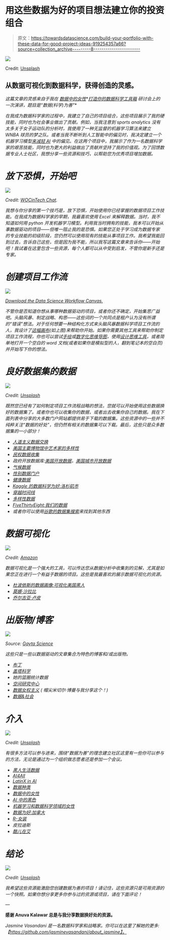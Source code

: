 # 用这些数据为好的项目想法建立你的投资组合

> 原文：<https://towardsdatascience.com/build-your-portfolio-with-these-data-for-good-project-ideas-919254357a66?source=collection_archive---------8----------------------->

![](img/c99c4d9fa8657a5c7294de8b383537ec.png)

Credit: [Unsplash](https://unsplash.com/photos/2LJ4rqK2qfU)

## 从数据可视化到数据科学，获得创造的灵感。

*这篇文章的灵感来自于我在* [*数据中的女性*](https://widusa.com/)*[*打造你的数据科学工具箱*](https://www.eventbrite.com/e/building-your-data-science-toolbox-hosted-by-women-in-data-tickets-59582299261#) *研讨会上的一次演讲，题目是“数据(科学)为善”**

*在我成为数据科学家的过程中，我建立了自己的项目组合，这些项目展示了我的硬技能，同时也为社会事业做出了贡献。例如，当我注意到 sports analytics 没有太多关于女子运动队的分析时，我使用了一种无监督的机器学习算法来建立 WNBA 球员的梦之队。或者当我不断听到人工智能中的偏见时，我决定建立一个机器学习模型[来减轻 AI](/knowyourai-developing-a-framework-to-address-bias-in-facial-expression-recognition-b3b8040b0a68) 中的偏见。在这两个项目中，我展示了作为一名数据科学家的艰苦技能，同时也为更大的利益做出了贡献并坚持了我的价值观。为了回馈数据专业人士社区，我想分享一些资源和技巧，以帮助您为优秀项目增加数据。*

# *放下恐惧，开始吧*

*![](img/5b0f8bce25b47fa198f2197e3b90c33e.png)*

*Credit: [WOCinTech Chat](https://www.flickr.com/photos/wocintechchat/).*

*我想与你分享的第一个技巧是，放下恐惧，开始使用你已经掌握的数据项目工作技能。在我成为数据科学家的早期，我最喜欢使用 Excel 来解释数据。当时，我不知道如何用 python 开发机器学习模型。利用我当时拥有的技能，我本可以开始从事数据驱动的项目——但唯一阻止我的是恐惧。如果您正处于学习成为数据专家的专业技能的初级阶段，您仍然可以使用现有的技能从事项目工作。我希望我能回到过去，告诉自己这些，但是因为我不能，所以我写这篇文章来告诉你——开始吧！我试着在这里包含一些资源，每个人都可以从中受到启发，不管你是新手还是专家。*

# *创建项目工作流*

*![](img/9f6aeadc3fc7f5344ebbf6756bc886f3.png)*

*[Download the Data Science Workflow Canvas.](/a-data-science-workflow-canvas-to-kickstart-your-projects-db62556be4d0)*

*不管你是否知道你想从事哪种数据驱动的项目，或者你还不确定，开始集思广益吧。头脑风暴、制定战略、构思——这些词的一个共同点是租户认为没有所谓的“错误”想法。对于任何想要一种结构化方式来头脑风暴数据科学项目工作流的人，我设计了[这幅画布](/a-data-science-workflow-canvas-to-kickstart-your-projects-db62556be4d0)(如上图)来帮助你开始。如果你需要其他工具来帮助你制定项目工作流程，你也可以尝试[手绘](https://mindmapsunleashed.com/10-really-cool-mind-mapping-examples-you-will-learn-from)或[数字化思维导图](https://venngage.com/blog/mind-map-templates/)，使用[设计思维工具](https://designthinking.ideo.com/resources)，或者简单地打开一个空白的 word 文档(或者如果你是模拟型的人，翻到笔记本的空白页)并开始写下你的想法。*

# *良好数据集的数据*

*![](img/c0500ba4857073b00cfa13fc6f642cab.png)*

*Credit: [Unsplash](https://unsplash.com/photos/oqStl2L5oxI)*

*既然您已经有了如何制定项目工作流程战略的想法，您就可以开始使用这些数据换好的数据集了。或者你也可以收集你的数据，或者出去收集你自己的数据。我在下面列表中分享的大多数门户网站都提供易于下载的数据集。这些资源中的一些并不纯粹关注“数据的好处”，但仍然有相关的数据集可以下载。最后，这些只是众多数据集的一小部分！*

*   *[人道主义数据交换](https://data.humdata.org/)*
*   *[美国主要博物馆中艺术家的多样性](https://artofstat.shinyapps.io/ArtistDiversity/)*
*   *[民权数据收集](https://ocrdata.ed.gov/)*
*   *政府开放数据库:[美国开放数据](https://catalog.data.gov/dataset)，[美国城市开放数据](https://www.forbes.com/sites/metabrown/2018/04/29/city-governments-making-public-data-easier-to-get-90-municipal-open-data-portals/#673510355a0d)*
*   *[气候数据](https://www.ncdc.noaa.gov/cdo-web/)*
*   *[性别数据门户](http://datatopics.worldbank.org/gender/)*
*   *[健康数据](https://healthdata.gov/search/type/dataset)*
*   *[Kaggle 的数据科学为好:洛杉矶市](https://www.kaggle.com/c/data-science-for-good-city-of-los-angeles/data)*
*   *[穿越时间线](https://www.acrossthetimeline.com/)*
*   *[多样性数据](http://diversitydata.org/)*
*   *[FiveThirtyEight:我们的数据](https://data.fivethirtyeight.com/)*
*   *或者你可以使用[谷歌的数据集搜索](https://toolbox.google.com/datasetsearch)来找到其他东西*

# ***数据可视化***

*![](img/e36f531df858688f432c84107f8bf856.png)*

*Credit: [Amazon](https://www.amazon.com/W-Boiss-Data-Portraits-Visualizing/dp/1616897066)*

*数据可视化是一个强大的工具，可以传达您从数据分析中收集到的见解，尤其是如果您正在进行一个有益于数据的项目。这些是我最喜欢的展示数据可视化的资源。*

*   *[杜波依斯的数据画像:可视化美国黑人](https://books.google.com/books/about/W_E_B_Du_Bois_s_Data_Portraits.html?id=zft0DwAAQBAJ&source=kp_book_description)*
*   *[莫娜·沙拉比](https://www.theguardian.com/profile/mona-chalabi)*
*   *[乔尔吉亚·卢皮](http://giorgialupi.com/data-humanism-my-manifesto-for-a-new-data-wold)*

# *出版物/博客*

*![](img/94d3179a34729bbfc572fe5baf359bc7.png)*

*Source: [Gayta Science](https://www.gaytascience.com/)*

*这些只是一些以数据驱动的文章集合为特色的博客和/或出版物。*

*   *[布丁](https://pudding.cool/topics/#music)*
*   *[盖塔科学](https://www.gaytascience.com/)*
*   *她的篮圈统计数据*
*   *[空间研究中心](http://c4sr.columbia.edu/projects)*
*   *[数据女权主义](https://bookbook.pubpub.org/data-feminism) ( *帽尖米切尔·博曼与我分享这个！)**
*   *[数据&社会](https://datasociety.net)*

# *介入*

*![](img/f388bc29e45a7ff9cd64552954dd7cec.png)*

*Credit: [Unsplash](https://unsplash.com/photos/C4G18Paw0d4)*

*有很多方法可以参与进来，围绕“数据为善”的理念建立社区这里有一些你可以参与的方法，无论是通过为一个组织做志愿者还是参加一个会议。*

*   *[黑人生活数据](http://d4bl.org/)*
*   *[AI4All](http://ai-4-all.org/)*
*   *[LatinX in AI](https://www.latinxinai.org/)*
*   *[数据种类](https://www.datakind.org/)*
*   *[数据中的女性](https://widusa.com/)*
*   *[AI 中的黑色](https://blackinai.github.io/)*
*   *[机器学习和数据科学领域的女性](http://wimlds.org/)*
*   *[数据为好:加拿大](https://dataforgood.ca/)*
*   *[R-女装](https://rladies.org/)*
*   *皮拉迪斯*
*   *[酷儿在艾](https://sites.google.com/view/queer-in-ai/home)*

# *结论*

*![](img/2c58b3861c643b8d5cfb12d8a790617a.png)*

*Credit: [Unsplash](https://unsplash.com/photos/SZgVZPbQ7RE)*

*我希望这些资源能激励您创建数据为善的项目！请记住，这些资源只是可用资源的一个快照。如果你想分享更多你参与过的资源或项目，请在下面评论！*

*—*

**感谢 Anuva Kalawar 总是与我分享数据换好处的资源。**

*Jasmine Vasandani 是一名数据科学家和战略家。你可以在这里了解她的更多:【https://github.com/jasminevasandani/about_jasmine】。*